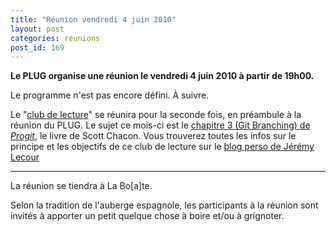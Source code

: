 ```yaml
---
title: "Réunion vendredi 4 juin 2010"
layout: post
categories: reunions
post_id: 169
---
```

**Le PLUG organise une réunion le vendredi 4 juin 2010 à partir de 19h00.**

Le programme n'est pas encore défini. À suivre.

Le "[club de lecture](http://jeremy.wordpress.com/2010/05/19/club-de-lecture-episode-2-git-branching/)" se réunira pour la seconde fois, en préambule à la réunion du PLUG. Le sujet ce mois-ci est le [chapitre 3 (Git Branching) de _Progit_](http://progit.org/), le livre de Scott Chacon. Vous trouverez toutes les infos sur le principe et les objectifs de ce club de lecture sur le [blog perso de Jérémy Lecour](http://jeremy.wordpress.com/)

----
La réunion se tiendra à La Bo\[a\]te.

Selon la tradition de l'auberge espagnole, les participants à la réunion sont invités à apporter un petit quelque chose à boire et/ou à grignoter.